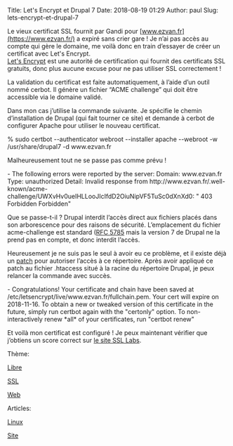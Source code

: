Title: Let's Encrypt et Drupal 7
Date: 2018-08-19 01:29
Author: paul
Slug: lets-encrypt-et-drupal-7

<div
class="field field-name-body field-type-text-with-summary field-label-hidden">

<div class="field-items">

<div class="field-item even">

Le vieux certificat SSL fournit par Gandi pour
[www.ezvan.fr](https://www.ezvan.fr/) a expiré sans crier gare ! Je n’ai
pas accès au compte qui gère le domaine, me voilà donc en train
d’essayer de créer un certificat avec Let's Encrypt.  
[Let's Encrypt](https://letsencrypt.org/) est une autorité de
certification qui fournit des certificats SSL gratuits, donc plus aucune
excuse pour ne pas utiliser SSL correctement !  

La validation du certificat est faite automatiquement, à l’aide d’un
outil nommé cerbot. Il génère un fichier “ACME challenge” qui doit être
accessible via le domaine validé.  

Dans mon cas j’utilise la commande suivante. Je spécifie le chemin
d’installation de Drupal (qui fait tourner ce site) et demande à cerbot
de configurer Apache pour utiliser le nouveau certificat.

</p>
    % sudo certbot --authenticator webroot --installer apache --webroot -w /usr/share/drupal7 -d www.ezvan.fr

Malheureusement tout ne se passe pas comme prévu !

</p>
     - The following errors were reported by the server:   Domain: www.ezvan.fr   Type:   unauthorized   Detail: Invalid response from   http://www.ezvan.fr/.well-known/acme-challenge/UWXvHv0ueIHLLooJIcIfdD2OiuNipVF5TuSc0dXnXd0:   "      403 Forbidden      Forbidden"

Que se passe-t-il ? Drupal interdit l’accès direct aux fichiers placés
dans son arborescence pour des raisons de sécurité. L’emplacement du
fichier acme-challenge est standard ([RFC
5785](https://tools.ietf.org/html/rfc5785) mais la version 7 de Drupal
ne la prend pas en compte, et donc interdit l’accès.  

Heureusement je ne suis pas le seul à avoir eu ce problème, et il existe
déjà un [patch](https://www.drupal.org/project/drupal/issues/2847325)
pour autoriser l’accès à ce répertoire. Après avoir appliqué ce patch au
fichier .htaccess situé à la racine du répertoire Drupal, je peux
relancer la commande avec succès.

</p>
     - Congratulations! Your certificate and chain have been saved at   /etc/letsencrypt/live/www.ezvan.fr/fullchain.pem. Your cert will   expire on 2018-11-16. To obtain a new or tweaked version of this   certificate in the future, simply run certbot again with the   "certonly" option. To non-interactively renew *all* of your   certificates, run "certbot renew"

Et voilà mon certificat est configuré ! Je peux maintenant vérifier que
j’obtiens un score correct sur [le site SSL
Labs](https://www.ssllabs.com/ssltest/analyze.html?d=www.ezvan.fr).

</p>
<p>

</div>

</div>

</div>

<div
class="field field-name-taxonomy-vocabulary-3 field-type-taxonomy-term-reference field-label-above">

<div class="field-label">

Thème: 

</div>

<div class="field-items">

<div class="field-item even">

[Libre](https://www.ezvan.fr/taxonomy/term/48)

</div>

<div class="field-item odd">

[SSL](https://www.ezvan.fr/taxonomy/term/67)

</div>

<div class="field-item even">

[Web](https://www.ezvan.fr/taxonomy/term/39)

</div>

</div>

</div>

<div
class="field field-name-taxonomy-vocabulary-2 field-type-taxonomy-term-reference field-label-above">

<div class="field-label">

Articles: 

</div>

<div class="field-items">

<div class="field-item even">

[Linux](https://www.ezvan.fr/taxonomy/term/10)

</div>

<div class="field-item odd">

[Site](https://www.ezvan.fr/taxonomy/term/7)

</div>

</div>

</div>

</p>

